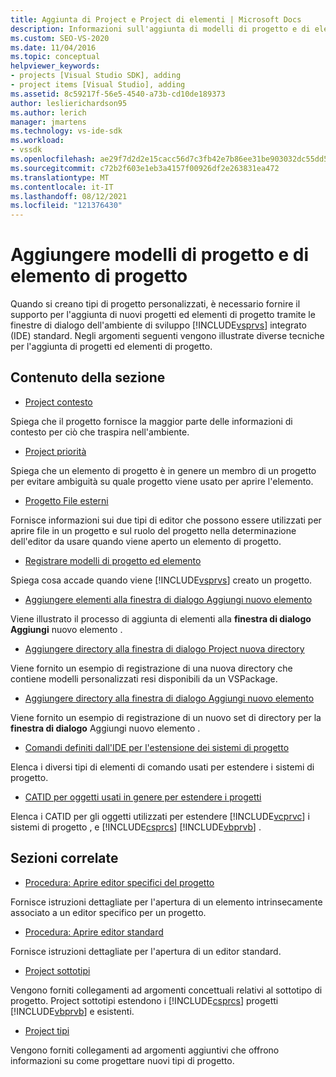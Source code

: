 ```yaml
---
title: Aggiunta di Project e Project di elementi | Microsoft Docs
description: Informazioni sull'aggiunta di modelli di progetto e di elemento di progetto alle finestre di dialogo nell Visual Studio ide (Integrated Development Environment).
ms.custom: SEO-VS-2020
ms.date: 11/04/2016
ms.topic: conceptual
helpviewer_keywords:
- projects [Visual Studio SDK], adding
- project items [Visual Studio], adding
ms.assetid: 8c59217f-56e5-4540-a73b-cd10de189373
author: leslierichardson95
ms.author: lerich
manager: jmartens
ms.technology: vs-ide-sdk
ms.workload:
- vssdk
ms.openlocfilehash: ae29f7d2d2e15cacc56d7c3fb42e7b86ee31be903032dc55dd5a61276360449d
ms.sourcegitcommit: c72b2f603e1eb3a4157f00926df2e263831ea472
ms.translationtype: MT
ms.contentlocale: it-IT
ms.lasthandoff: 08/12/2021
ms.locfileid: "121376430"
---
```

# <a name="add-project-and-project-item-templates"></a>Aggiungere modelli di progetto e di elemento di progetto
Quando si creano tipi di progetto personalizzati, è necessario fornire il supporto per l'aggiunta di nuovi progetti ed elementi di progetto tramite le finestre di dialogo dell'ambiente di sviluppo [!INCLUDE[vsprvs](../../code-quality/includes/vsprvs_md.md)] integrato (IDE) standard. Negli argomenti seguenti vengono illustrate diverse tecniche per l'aggiunta di progetti ed elementi di progetto.

## <a name="in-this-section"></a>Contenuto della sezione
- [Project contesto](../../extensibility/internals/project-context.md)

 Spiega che il progetto fornisce la maggior parte delle informazioni di contesto per ciò che traspira nell'ambiente.

- [Project priorità](../../extensibility/internals/project-priority.md)

 Spiega che un elemento di progetto è in genere un membro di un progetto per evitare ambiguità su quale progetto viene usato per aprire l'elemento.

- [Progetto File esterni](../../extensibility/internals/miscellaneous-files-project.md)

 Fornisce informazioni sui due tipi di editor che possono essere utilizzati per aprire file in un progetto e sul ruolo del progetto nella determinazione dell'editor da usare quando viene aperto un elemento di progetto.

- [Registrare modelli di progetto ed elemento](../../extensibility/internals/registering-project-and-item-templates.md)

 Spiega cosa accade quando viene [!INCLUDE[vsprvs](../../code-quality/includes/vsprvs_md.md)] creato un progetto.

- [Aggiungere elementi alla finestra di dialogo Aggiungi nuovo elemento](../../extensibility/internals/adding-items-to-the-add-new-item-dialog-boxes.md)

 Viene illustrato il processo di aggiunta di elementi alla **finestra di dialogo Aggiungi** nuovo elemento .

- [Aggiungere directory alla finestra di dialogo Project nuova directory](../../extensibility/internals/adding-directories-to-the-new-project-dialog-box.md)

 Viene fornito un esempio di registrazione di una nuova directory che contiene modelli personalizzati resi disponibili da un VSPackage.

- [Aggiungere directory alla finestra di dialogo Aggiungi nuovo elemento](../../extensibility/internals/adding-directories-to-the-add-new-item-dialog-box.md)

 Viene fornito un esempio di registrazione di un nuovo set di directory per la **finestra di dialogo** Aggiungi nuovo elemento .

- [Comandi definiti dall'IDE per l'estensione dei sistemi di progetto](../../extensibility/internals/ide-defined-commands-for-extending-project-systems.md)

 Elenca i diversi tipi di elementi di comando usati per estendere i sistemi di progetto.

- [CATID per oggetti usati in genere per estendere i progetti](../../extensibility/internals/catids-for-objects-that-are-typically-used-to-extend-projects.md)

 Elenca i CATID per gli oggetti utilizzati per estendere [!INCLUDE[vcprvc](../../code-quality/includes/vcprvc_md.md)] i sistemi di progetto , e [!INCLUDE[csprcs](../../data-tools/includes/csprcs_md.md)] [!INCLUDE[vbprvb](../../code-quality/includes/vbprvb_md.md)] .

## <a name="related-sections"></a>Sezioni correlate
- [Procedura: Aprire editor specifici del progetto](../../extensibility/how-to-open-project-specific-editors.md)

 Fornisce istruzioni dettagliate per l'apertura di un elemento intrinsecamente associato a un editor specifico per un progetto.

- [Procedura: Aprire editor standard](../../extensibility/how-to-open-standard-editors.md)

 Fornisce istruzioni dettagliate per l'apertura di un editor standard.

- [Project sottotipi](../../extensibility/internals/project-subtypes.md)

 Vengono forniti collegamenti ad argomenti concettuali relativi al sottotipo di progetto. Project sottotipi estendono i [!INCLUDE[csprcs](../../data-tools/includes/csprcs_md.md)] progetti [!INCLUDE[vbprvb](../../code-quality/includes/vbprvb_md.md)] e esistenti.

- [Project tipi](../../extensibility/internals/project-types.md)

 Vengono forniti collegamenti ad argomenti aggiuntivi che offrono informazioni su come progettare nuovi tipi di progetto.
